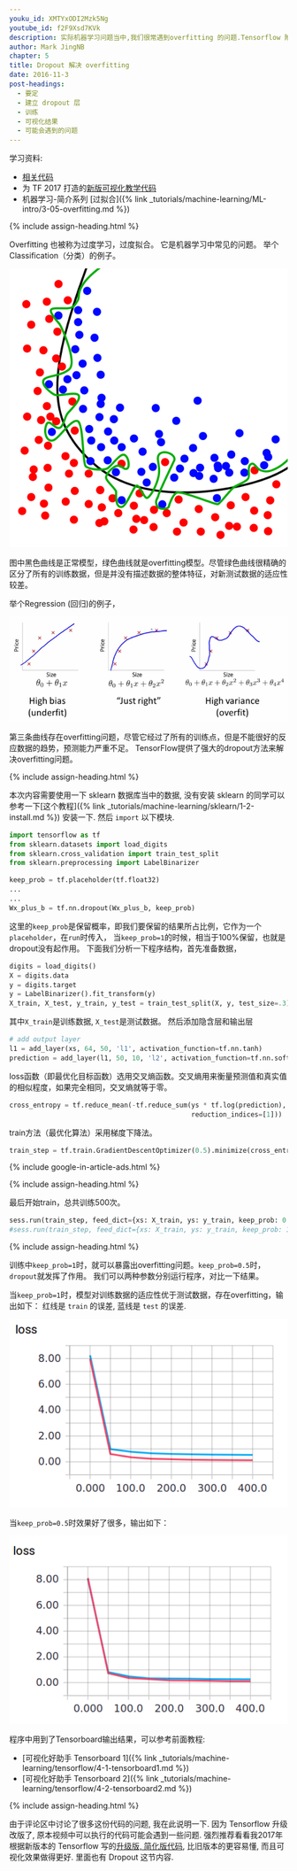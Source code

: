 ```yaml
---
youku_id: XMTYxODI2Mzk5Ng
youtube_id: f2F9Xsd7KVk
description: 实际机器学习问题当中,我们很常遇到overfitting 的问题.Tensorflow 附有一个很好解决 overfitting 问题的工具,叫做dropout, 你只需要给予它一个不被 drop 掉的百分比就能很好的降低 overfitting.
author: Mark JingNB
chapter: 5
title: Dropout 解决 overfitting
date: 2016-11-3
post-headings:
  - 要定
  - 建立 dropout 层
  - 训练
  - 可视化结果
  - 可能会遇到的问题
---
```



学习资料:
  * [相关代码](https://github.com/MorvanZhou/tutorials/tree/master/tensorflowTUT/tf17_dropout)
  * 为 TF 2017 打造的[新版可视化教学代码](https://github.com/MorvanZhou/Tensorflow-Tutorial)
  * 机器学习-简介系列 [过拟合]({% link _tutorials/machine-learning/ML-intro/3-05-overfitting.md %})

{% include assign-heading.html %}

Overfitting 也被称为过度学习，过度拟合。 它是机器学习中常见的问题。
举个Classification（分类）的例子。

<img class="course-image" src="/static/results/tensorflow/5_02_1.png" alt="{{ page.title }}{% increment image-count %}">

图中黑色曲线是正常模型，绿色曲线就是overfitting模型。尽管绿色曲线很精确的区分了所有的训练数据，但是并没有描述数据的整体特征，对新测试数据的适应性较差。

举个Regression (回归)的例子，

<img class="course-image" src="/static/results/tensorflow/5_02_2.png" alt="{{ page.title }}{% increment image-count %}">

第三条曲线存在overfitting问题，尽管它经过了所有的训练点，但是不能很好的反应数据的趋势，预测能力严重不足。
TensorFlow提供了强大的dropout方法来解决overfitting问题。

{% include assign-heading.html %}

本次内容需要使用一下 sklearn 数据库当中的数据, 没有安装 sklearn 
的同学可以参考一下[这个教程]({% link _tutorials/machine-learning/sklearn/1-2-install.md %})
安装一下. 然后 `import` 以下模块.

```python
import tensorflow as tf
from sklearn.datasets import load_digits
from sklearn.cross_validation import train_test_split
from sklearn.preprocessing import LabelBinarizer
```

```python
keep_prob = tf.placeholder(tf.float32)
...
...
Wx_plus_b = tf.nn.dropout(Wx_plus_b, keep_prob)
```

这里的`keep_prob`是保留概率，即我们要保留的结果所占比例，它作为一个`placeholder`，在`run`时传入，
当`keep_prob=1`的时候，相当于100%保留，也就是dropout没有起作用。
下面我们分析一下程序结构，首先准备数据，

```python
digits = load_digits()
X = digits.data
y = digits.target
y = LabelBinarizer().fit_transform(y)
X_train, X_test, y_train, y_test = train_test_split(X, y, test_size=.3)
```

其中`X_train`是训练数据, `X_test`是测试数据。
然后添加隐含层和输出层

```python
# add output layer
l1 = add_layer(xs, 64, 50, 'l1', activation_function=tf.nn.tanh)
prediction = add_layer(l1, 50, 10, 'l2', activation_function=tf.nn.softmax)
```

loss函数（即最优化目标函数）选用交叉熵函数。交叉熵用来衡量预测值和真实值的相似程度，如果完全相同，交叉熵就等于零。

```python
cross_entropy = tf.reduce_mean(-tf.reduce_sum(ys * tf.log(prediction),
                                              reduction_indices=[1]))  # loss
```
train方法（最优化算法）采用梯度下降法。

```python
train_step = tf.train.GradientDescentOptimizer(0.5).minimize(cross_entropy)
```




{% include google-in-article-ads.html %}

{% include assign-heading.html %}

最后开始train，总共训练500次。

```python
sess.run(train_step, feed_dict={xs: X_train, ys: y_train, keep_prob: 0.5})
#sess.run(train_step, feed_dict={xs: X_train, ys: y_train, keep_prob: 1})
```

{% include assign-heading.html %}


训练中`keep_prob=1`时，就可以暴露出overfitting问题。`keep_prob=0.5`时，`dropout`就发挥了作用。
我们可以两种参数分别运行程序，对比一下结果。

当`keep_prob=1`时，模型对训练数据的适应性优于测试数据，存在overfitting，输出如下：
红线是 `train` 的误差, 蓝线是 `test` 的误差.

<img class="course-image" src="/static/results/tensorflow/5_02_3.png" alt="{{ page.title }}{% increment image-count %}">

当`keep_prob=0.5`时效果好了很多，输出如下：

<img class="course-image" src="/static/results/tensorflow/5_02_4.png" alt="{{ page.title }}{% increment image-count %}">

程序中用到了Tensorboard输出结果，可以参考前面教程:

* [可视化好助手 Tensorboard 1]({% link _tutorials/machine-learning/tensorflow/4-1-tensorboard1.md %})
* [可视化好助手 Tensorboard 2]({% link _tutorials/machine-learning/tensorflow/4-2-tensorboard2.md %})






{% include assign-heading.html %}

由于评论区中讨论了很多这份代码的问题, 我在此说明一下. 因为 Tensorflow 升级改版了, 原本视频中可以执行的代码可能会遇到一些问题.
强烈推荐看看我2017年根据新版本的 Tensorflow 写的[升级版, 简化版代码](https://github.com/MorvanZhou/Tensorflow-Tutorial),
比旧版本的更容易懂, 而且可视化效果做得更好. 里面也有 Dropout 这节内容.